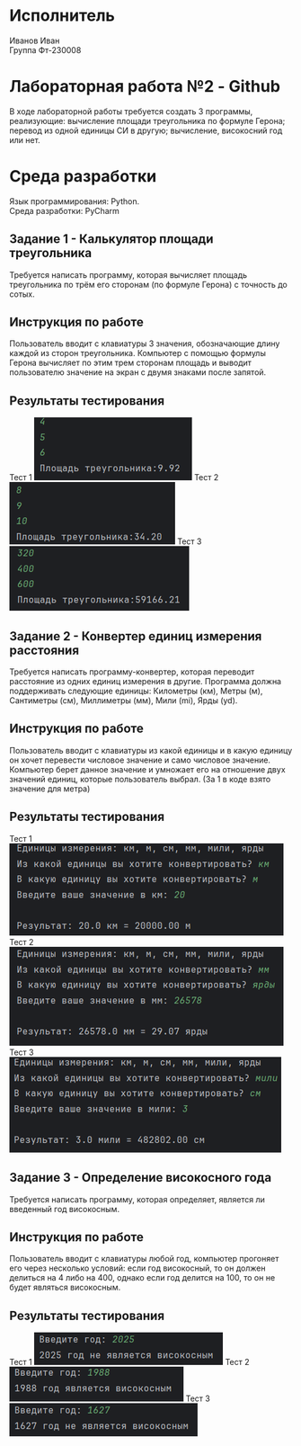 # Исполнитель
Иванов Иван \
Группа Фт-230008
# Лабораторная работа №2 - Github

В ходе лабораторной работы требуется создать 3 программы, реализующие: вычисление площади треугольника по формуле Герона; перевод из одной единицы СИ в другую; вычисление, високосний год или нет.
# Среда разработки
Язык программирования: Python. \
Среда разработки: PyCharm

## Задание 1 - Калькулятор площади треугольника
Требуется написать программу, которая вычисляет площадь треугольника по трём его сторонам (по формуле Герона) с точность до сотых. 
## Инструкция по работе
Пользователь вводит с клавиатуры 3 значения, обозначающие длину каждой из сторон треугольника. Компьютер с помощью формулы Герона вычисляет по этим трем сторонам площадь и выводит пользователю значение на экран с двумя знаками после запятой. 


## Результаты тестирования
Тест 1
<img src='1/test1.png'>
Тест 2
<img src='1/test2.png'>
Тест 3
<img src='1/test3.png'>

## Задание 2 - Конвертер единиц измерения расстояния
Требуется написать программу-конвертер, которая переводит расстояние из одних единиц измерения в другие. Программа должна поддерживать следующие единицы: Километры (км), Метры (м), Сантиметры (см), Миллиметры (мм), Мили (mi), Ярды (yd).
## Инструкция по работе
Пользователь вводит с клавиатуры из какой единицы и в какую единицу он хочет перевести числовое значение и само числовое значение. Компьютер берет данное значение и умножает его на отношение двух значений единиц, которые пользователь выбрал. (За 1 в коде взято значение для метра)

## Результаты тестирования
Тест 1
<img src='2/test1.png'>
Тест 2
<img src='2/test2.png'>
Тест 3
<img src='2/test3.png'>

## Задание 3 - Определение високосного года
Требуется написать программу, которая определяет, является ли введенный год високосным.
## Инструкция по работе
Пользователь вводит с клавиатуры любой год, компьютер прогоняет его через несколько условий: если год високосный, то он должен делиться на 4 либо на 400, однако если год делится на 100, то он не будет являться високосным.

## Результаты тестирования
Тест 1
<img src='3/test1.png'>
Тест 2
<img src='3/test2.png'>
Тест 3
<img src='3/test3.png'>
